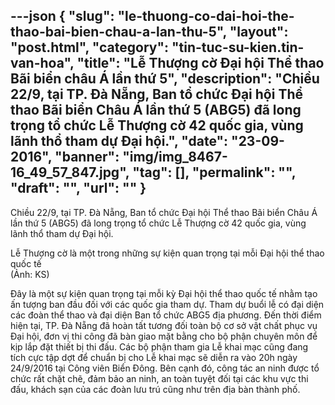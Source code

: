 ---json
{
    "slug": "le-thuong-co-dai-hoi-the-thao-bai-bien-chau-a-lan-thu-5",
    "layout": "post.html",
    "category": "tin-tuc-su-kien.tin-van-hoa",
    "title": "Lễ Thượng cờ Đại hội Thể thao Bãi biển châu Á lần thứ 5",
    "description": "Chiều 22/9, tại TP. Đà Nẵng, Ban tổ chức Đại hội Thể thao Bãi biển Châu Á lần thứ 5 (ABG5) đã long trọng tổ chức Lễ Thượng cờ 42 quốc gia, vùng lãnh thổ tham dự Đại hội.",
    "date": "23-09-2016",
    "banner": "img/img_8467-16_49_57_847.jpg",
    "tag": [],
    "permalink": "",
    "draft": "",
    "url": ""
}
---
Chiều 22/9, tại TP. Đà Nẵng, Ban tổ chức Đại hội Thể thao Bãi biển Châu Á lần thứ 5 (ABG5) đã long trọng tổ chức Lễ Thượng cờ 42 quốc gia, vùng lãnh thổ tham dự Đại hội.
 
Lễ Thượng cờ là một trong những sự kiện quan trọng tại mỗi Đại hội thể thao quốc tế  
(Ảnh: KS) 
 
Đây là một sự kiện quan trọng tại mỗi kỳ Đại hội thể thao quốc tế nhằm tạo ấn tượng ban đầu đối với các quốc gia tham dự. Tham dự buổi lễ có đại diện các đoàn thể thao và đại diện Ban tổ chức ABG5 địa phương. Đến thời điểm hiện tại, TP. Đà Nẵng đã hoàn tất tương đối toàn bộ cơ sở vật chất phục vụ Đại hội, đơn vị thi công đã bàn giao mặt bằng cho bộ phận chuyên môn để kịp lắp đặt thiết bị thi đấu. Các bộ phận tham gia Lễ khai mạc cũng đang tích cực tập dợt để chuẩn bị cho Lễ khai mạc sẽ diễn ra vào 20h ngày 24/9/2016 tại Công viên Biển Đông. Bên cạnh đó, công tác an ninh được tổ chức rất chặt chẽ, đảm bảo an ninh, an toàn tuyệt đối tại các khu vực thi đấu, khách sạn của các đoàn lưu trú cũng như trên địa bàn thành phố.